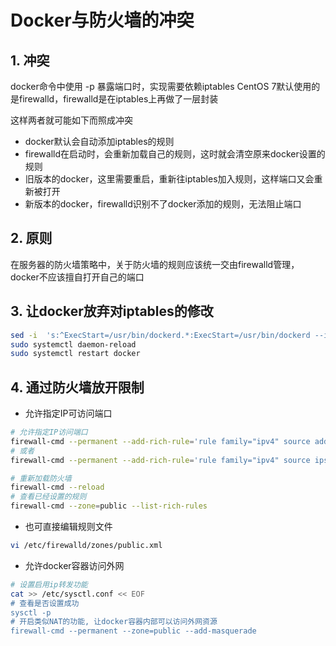 # Docker与防火墙的冲突

## 1. 冲突

docker命令中使用 -p 暴露端口时，实现需要依赖iptables
CentOS 7默认使用的是firewalld，firewalld是在iptables上再做了一层封装

这样两者就可能如下而照成冲突

- docker默认会自动添加iptables的规则
- firewalld在启动时，会重新加载自己的规则，这时就会清空原来docker设置的规则
- 旧版本的docker，这里需要重启，重新往iptables加入规则，这样端口又会重新被打开
- 新版本的docker，firewalld识别不了docker添加的规则，无法阻止端口

## 2. 原则

在服务器的防火墙策略中，关于防火墙的规则应该统一交由firewalld管理，docker不应该擅自打开自己的端口

## 3. 让docker放弃对iptables的修改

```sh
sed -i  's:^ExecStart=/usr/bin/dockerd.*:ExecStart=/usr/bin/dockerd --iptables=false:g' /lib/systemd/system/docker.service
sudo systemctl daemon-reload
sudo systemctl restart docker
```

## 4. 通过防火墙放开限制

- 允许指定IP可访问端口

```sh
# 允许指定IP访问端口
firewall-cmd --permanent --add-rich-rule='rule family="ipv4" source address="192.168.0.200" port protocol="tcp" port="1-65535" accept'
# 或者
firewall-cmd --permanent --add-rich-rule='rule family="ipv4" source ipset=whitelist-app port protocol="tcp" port="1-65535" accept'

# 重新加载防火墙
firewall-cmd --reload
# 查看已经设置的规则
firewall-cmd --zone=public --list-rich-rules
```

- 也可直接编辑规则文件

```sh
vi /etc/firewalld/zones/public.xml
```

- 允许docker容器访问外网

```sh
# 设置启用ip转发功能
cat >> /etc/sysctl.conf << EOF
# 查看是否设置成功
sysctl -p
# 开启类似NAT的功能, 让docker容器内部可以访问外网资源
firewall-cmd --permanent --zone=public --add-masquerade
```

